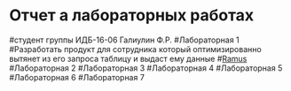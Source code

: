 # Отчет а лабораторных работах
#студент группы ИДБ-16-06 Галиулин Ф.Р.
#Лабораторная 1
#Разработать продукт для сотрудника который оптимизированно вытянет из его запроса таблицу и выдаст ему данные
#[Ramus](https://github.com/LsFurkat/LsFurkat.github.io/blob/master/2019-09-25_23-22-48.png)
#Лабораторная 2
#Лабораторная 3
#Лабораторная 4
#Лабораторная 5
#Лабораторная 6
#Лабораторная 7
